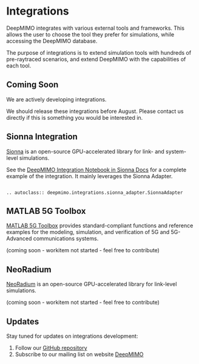 # Integrations

DeepMIMO integrates with various external tools and frameworks. This allows the user to choose the tool they prefer for simulations, while accessing the DeepMIMO database. 

The purpose of integrations is to extend simulation tools with hundreds of pre-raytraced scenarios, and extend DeepMIMO with the capabilities of each tool.

## Coming Soon

We are actively developing integrations.

We should release these integrations before August.
Please contact us directly if this is something you would be interested in.

## Sionna Integration

[Sionna](https://github.com/NVlabs/sionna) is an open-source GPU-accelerated library for link- and system-level simulations.

See the [DeepMIMO Integration Notebook in Sionna Docs](https://nvlabs.github.io/sionna/phy/tutorials/DeepMIMO.html) for a complete example of the integration. It mainly leverages the Sionna Adapter. 

```{eval-rst}

.. autoclass:: deepmimo.integrations.sionna_adapter.SionnaAdapter

```


## MATLAB 5G Toolbox

[MATLAB 5G Toolbox](https://www.mathworks.com/products/5g.html) provides standard-compliant functions and reference examples for the modeling, simulation, and verification of 5G and 5G-Advanced communications systems.

(coming soon - workitem not started - feel free to contribute)

## NeoRadium

[NeoRadium](https://github.com/InterDigitalInc/NeoRadium) is an open-source GPU-accelerated library for link-level simulations.

(coming soon - workitem not started - feel free to contribute)

## Updates

Stay tuned for updates on integrations development:

1. Follow our [GitHub repository](https://github.com/DeepMIMO/DeepMIMO)
2. Subscribe to our mailing list on website [DeepMIMO](https://www.deepmimo.net)
